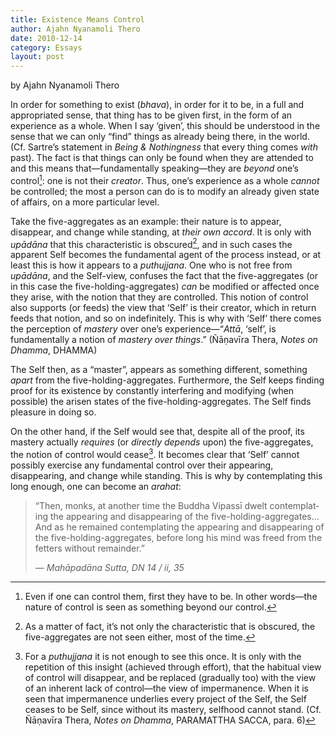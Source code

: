 ```yaml
---
title: Existence Means Control
author: Ajahn Nyanamoli Thero
date: 2010-12-14
category: Essays
layout: post
---
```


by Ajahn Nyanamoli Thero

In order for something to exist (<span lang="pi">*bhava*</span>), in
order for it to be, in a full and appropriated sense, that thing has to
be given first, in the form of an experience as a whole. When I say
‘given’, this should be understood in the sense that we can only “find”
things as already being there, in the world. (Cf. Sartre’s statement in
<cite>Being & Nothingness</cite> that every thing comes *with* past).
The fact is that things can only be found when they are attended to and
this means that—fundamentally speaking—they are *beyond* one’s
control[^1]: one is not their *creator*. Thus, one’s experience as a
whole *cannot* be controlled; the most a person can do is to modify an
already given state of affairs, on a more particular level.

Take the five-aggregates as an example: their nature is to appear,
disappear, and change while standing, at *their own accord*. It is only
with <span lang="pi">*upādāna*</span> that this characteristic is
obscured[^2], and in such cases the apparent Self becomes the
fundamental agent of the process instead, or at least this is how it
appears to a <span lang="pi">*puthujjana*</span>. One who is not free
from <span lang="pi">*upādāna*</span>, and the Self-view, confuses the
fact that the five-aggregates (or in this case the
five-holding-aggregates) *can* be modified or affected once they arise,
with the notion that they are controlled. This notion of control also
supports (or feeds) the view that ‘Self’ is their creator, which in
return feeds that notion, and so on indefinitely. This is why with
‘Self’ there comes the perception of *mastery* over one’s
experience—“<span lang="pi">*Attā*</span>, ‘self’, is fundamentally a
notion of *mastery over things*.” (Ñāṇavīra Thera, <cite>Notes on
Dhamma</cite>, DHAMMA)

The Self then, as a “master”, appears as something different, something
*apart* from the five-holding-aggregates. Furthermore, the Self keeps
finding proof for its existence by constantly interfering and modifying
(when possible) the arisen states of the five-holding-aggregates. The
Self finds pleasure in doing so.

On the other hand, if the Self would see that, despite all of the proof,
its mastery actually *requires* (or *directly depends* upon) the
five-aggregates, the notion of control would cease[^3]. It becomes clear
that ‘Self’ cannot possibly exercise any fundamental control over their
appearing, disappearing, and change while standing. This is why by
contemplating this long enough, one can become an
<span lang="pi">*arahat*</span>:

<div lang="en">

> “Then, monks, at another time the Buddha Vipassī dwelt contemplating
> the appearing and disappearing of the five-holding-aggregates… And as
> he remained contemplating the appearing and disappearing of the
> five-holding-aggregates, before long his mind was freed from the
> fetters without remainder.”
>
> — <cite>Mahāpadāna Sutta, DN 14 / ii, 35</cite>

</div>

[^1]: Even if one can control them, first they have to be. In other
    words—the nature of control is seen as something beyond our control.

[^2]: As a matter of fact, it’s not only the characteristic that is
    obscured, the five-aggregates are not seen either, most of the time.

[^3]: For a <span lang="pi">*puthujjana*</span> it is not enough to see
    this once. It is only with the repetition of this insight (achieved
    through effort), that the habitual view of control will disappear,
    and be replaced (gradually too) with the view of an inherent lack of
    control—the view of impermanence. When it is seen that impermanence
    underlies every project of the Self, the Self ceases to be Self,
    since without its mastery, selfhood cannot stand. (Cf. Ñāṇavīra
    Thera, <cite>Notes on Dhamma</cite>, PARAMATTHA SACCA, para. 6)
